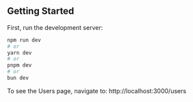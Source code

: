 ## Getting Started

First, run the development server:

```bash
npm run dev
# or
yarn dev
# or
pnpm dev
# or
bun dev
```

To see the Users page, navigate to: http://localhost:3000/users



